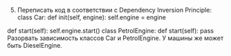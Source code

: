 5) Переписать код в соответствии с Dependency Inversion Principle:
   class Car:
   def init(self, engine):
   self.engine = engine

def start(self):
self.engine.start()
class PetrolEngine:
def start(self):
pass
Разорвать зависимость классов Car и PetrolEngine. У машины же может быть DieselEngine.